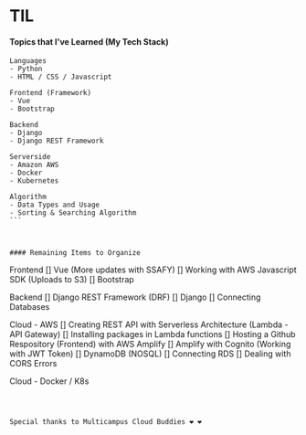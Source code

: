 # TIL     
#### Topics that I've Learned (My Tech Stack)

```
Languages
- Python
- HTML / CSS / Javascript

Frontend (Framework)
- Vue
- Bootstrap

Backend
- Django
- Django REST Framework

Serverside
- Amazon AWS
- Docker
- Kubernetes

Algorithm
- Data Types and Usage
- Sorting & Searching Algorithm
​```



#### Remaining Items to Organize

```
Frontend
[] Vue (More updates with SSAFY)
[] Working with AWS Javascript SDK (Uploads to S3)
[] Bootstrap

Backend
[] Django REST Framework (DRF)
[] Django
[] Connecting Databases

Cloud - AWS
[] Creating REST API with Serverless Architecture (Lambda - API Gateway)
[] Installing packages in Lambda functions
[] Hosting a Github Respository (Frontend) with AWS Amplify
[] Amplify with Cognito (Working with JWT Token)
[] DynamoDB (NOSQL)
[] Connecting RDS
[] Dealing with CORS Errors

Cloud - Docker / K8s
```



Special thanks to Multicampus Cloud Buddies ❤️ ❤️

```